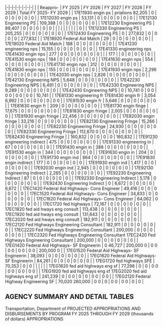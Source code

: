 |-|-|-|-|-|-|-|-|
| | Reappro- | FY 2025 | FY 2026 | FY 2027 | FY 2028 | FY 2029 | Total FY 2025- FY 2029 |
| 17E11930 engin ps | priations  82,205 | 0 | 0 | 0 | 0 | 0 | 0 |
| 17E12030 engin ps | 53,131 | 0 | 0 | 0 | 0 | 0 | 0 |
| 17E12130 Engineering PS | 109,388 | 0 | 0 | 0 | 0 | 0 | 0 |
| 17E12230 Engineering PS | 89,407 | 0 | 0 | 0 | 0 | 0 | |
| | | | | | | | 0 |
| 17E12330 Engineering PS | 205,255 | 0 | 0 | 0 | 0 | 0 | 0 |
| 17E12430 Engineering PS | 0 | 277,832 | 0 | 0 | 0 | 0 | 277,832 |
| 17E18920 Federal Aid Match | 29 | 0 | 0 | 0 | 0 | 0 | 0 |
| 17E19020 Federal Aid Match | 188 | 0 | 0 | 0 | 0 | 0 | 0 |
| 17E41230 engineering nps | 15,155 | 0 | 0 | 0 | 0 | 0 | 0 |
| 17E41330 engineering nps 17E41430 engin nps | 277 | 0  0 | 0 | 0 | 0 | 0 | 0 |
| | 177 | | 0 | 0 | 0 | 0 | 0 |
| 17E41530 engin nps | 184 | 0 | 0 | 0 | 0 | 0 | 0 |
| 17E41630 engin nps | 554 | 0 | 0 | 0 | 0 | 0 | 0 |
| 17E41730 engin nps | 312 | 0 | 0 | 0 | 0 | 0 | 0 |
| 17E41830 engin nps | 155 | 0 | 0 | 0 | 0 | 0 | 0 |
| 17E41930 engin nps | 2,296 | 0 | 0 | 0 | 0 | 0 | 0 |
| 17E42030 engin nps | 2,826 | 0 | 0 | 0 | 0 | 0 | 0 |
| 17E42130 Engineering NPS | 5,648 | 0 | 0 | 0 | 0 | 0 | 0 |
| 17E42230 Engineering NPS | 6,491 | 0 | 0 | 0 | 0 | 0 | 0 |
| 17E42330 Engineering NPS | 9,289 | 0 | 0 | 0 | 0 | 0 | 0 |
| 17E42430 Engineering NPS | 0 | 10,741  0 | 0  0 | 0  0 | 0  0 | 0  0 | 10,741 |
| 17E81330 engineering fr 17E81430 engin fr | 3,054  6,992 | 0 | 0 | 0 | 0 | 0 | 0  0 |
| 17E81530 engin fr | 5,646 | 0 | 0 | 0 | 0 | 0 | 0 |
| 17E81630 engin fr | 209 | 0 | 0 | 0 | 0 | 0 | 0 |
| 17E81730 engin finge | 17,675 | 0 | 0 | 0 | 0 | 0 | 0 |
| 17E81830 engin fringe | 2,005 | 0 | 0 | 0 | 0 | 0 | 0 |
| 17E81930 engin fringe | 22,456 | 0 | 0 | 0 | 0 | 0 | 0 |
| 17E82030 engin fringe | 33,216 | 0 | 0 | 0 | 0 | 0 | 0 |
| 17E82130 Engineering Fringe | 15,266 | 0 | 0 | 0 | 0 | 0 | 0 |
| 17E82230 Engineering Fringe | 24,930 | 0 | 0 | 0 | 0 | 0 | 0 |
| 17E82330 Engineering Fringe | 112,670  0 | 0 | 0 | 0 | 0 | 0 | 0 |
| 17E82430 Engineering Fringe | | 160,832 | 0 | 0 | 0 | 0 | 160,832 |
| 17E91230 engineering indirect | 475 | 0 | 0 | 0 | 0 | 0 | 0 |
| 17E91330 engineering in | 67 | 0 | 0 | 0 | 0 | 0 | 0 |
| 17E91430 engin in | 388 | 0 | 0 | 0 | 0 | 0 | 0 |
| 17E91530 engin in | 344 | 0 | 0 | 0 | 0 | 0 | 0 |
| 17E91630 engin in | 204 | 0 | 0 | 0 | 0 | 0 | 0 |
| 17E91730 engin ind | 864 | 0 | 0 | 0 | 0 | 0 | 0 |
| 17E91830 engin indirect | 177 | 0 | 0 | 0 | 0 | 0 | 0 |
| 17E91930 engin ind | 1,417 | 0 | 0 | 0 | 0 | 0 | 0 |
| 17E92030 engin ind | 2,945 | 0 | 0 | 0 | 0 | 0 | 0 |
| 17E92130 Engineering Indirect | 2,265 | 0 | 0 | 0 | 0 | 0 | 0 |
| 17E92230 Engineering Indirect | 87 | 0 | 0 | 0 | 0 | 0 | 0 |
| 17E92330 Engineering Indirect | 5,178 | 0 | 0 | 0 | 0 | 0 | 0 |
| 17E92430 Engineering Indirect | 0 | 6,672 | 0 | 0 | 0 | 0 | 6,672 |
| 17EC1420 Federal Aid Highways- Cons Engineer | 49,416 | 0 | 0 | 0 | 0 | 0 | 0 |
| 17EC1520 Federal Aid Highways- Cons Engineer | 34,833 | 0 | 0 | 0 | 0 | 0 | 0 |
| 17EC1620 Federal Aid Highways- Cons Engineer | 64,062 | 0 | 0 | 0 | 0 | 0 | 0 |
| 17EC1720 fed highways | 72,167 | 0 | 0 | 0 | 0 | 0 | 0 |
| 17EC1820 fed aid hways eng consult | 113,438 | 0 | 0 | 0 | 0 | 0 | 0 |
| 17EC1920 fed aid hways eng consult | 131,643 | 0 | 0 | 0 | 0 | 0 | 0 |
| 17EC2020 fed aid hways eng consult | 182,911 | 0 | 0 | 0 | 0 | 0 | 0 |
| 17EC2120 Fed Highways Engineering Consultant | 182,911 | 0 | 0 | 0 | 0 | 0 | 0 |
| 17EC2220 Fed Highways Engineering Consultant | 200,000 | 0 | 0 | 0 | 0 | 0 | 0 |
| 17EC2320 Fed Highways Engineering Consultant  17EC2420 Fed Highways Engineering Consultant | 200,000 | 0 | 0 | 0 | 0 | 0 | 0 |
| 17EG1420 Federal Aid Highways- SF Engineerin | 0  46,727 | 200,000  0 | 0  0 | 0  0 | 0  0 | 0  0 | 200,000  0 |
| 17EG1520 Federal Aid Highways- SF Engineerin | 38,093 | 0 | 0 | 0 | 0 | 0 | 0 |
| 17EG1620 Federal Aid Highways- SF Engineerin | 84,261 | 0 | 0 | 0 | 0 | 0 | 0 |
| 17EG1720 fed highways SFE | 70,353 | 0 | 0 | | | | |
| 17EG1820 fed aid highways eng sf | 77,298 | 0 | 0 | 0  0 | 0  0 | 0  0 | 0  0 |
| 17EG1920 fed aid highways eng sf 17EG2020 fed aid highways eng sf | 241,239 | 0 | 0  0 | 0 | 0 | 0  0 | 0  0 |
| 17EG2120 Federal Highway Engineering SF | 70,020  260,000 | 0  0 | 0 | 0  0 | 0  0 | 0 | 0 |

## **AGENCY SUMMARY AND DETAIL TABLES**

Transportation, Department of PROJECTED APPROPRIATIONS AND DISBURSEMENTS BY PROGRAM FY 2025 THROUGH FY 2029 (thousands of dollars) APPROPRIATIONS